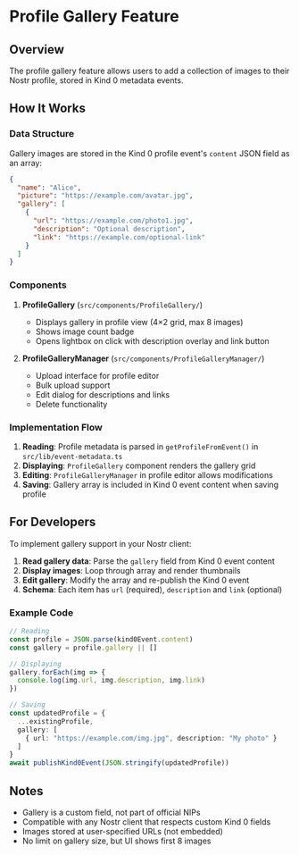 # Profile Gallery Feature

## Overview
The profile gallery feature allows users to add a collection of images to their Nostr profile, stored in Kind 0 metadata events.

## How It Works

### Data Structure
Gallery images are stored in the Kind 0 profile event's `content` JSON field as an array:

```json
{
  "name": "Alice",
  "picture": "https://example.com/avatar.jpg",
  "gallery": [
    {
      "url": "https://example.com/photo1.jpg",
      "description": "Optional description",
      "link": "https://example.com/optional-link"
    }
  ]
}
```

### Components

1. **ProfileGallery** (`src/components/ProfileGallery/`)
   - Displays gallery in profile view (4×2 grid, max 8 images)
   - Shows image count badge
   - Opens lightbox on click with description overlay and link button

2. **ProfileGalleryManager** (`src/components/ProfileGalleryManager/`)
   - Upload interface for profile editor
   - Bulk upload support
   - Edit dialog for descriptions and links
   - Delete functionality

### Implementation Flow

1. **Reading**: Profile metadata is parsed in `getProfileFromEvent()` in `src/lib/event-metadata.ts`
2. **Displaying**: `ProfileGallery` component renders the gallery grid
3. **Editing**: `ProfileGalleryManager` in profile editor allows modifications
4. **Saving**: Gallery array is included in Kind 0 event content when saving profile

## For Developers

To implement gallery support in your Nostr client:

1. **Read gallery data**: Parse the `gallery` field from Kind 0 event content
2. **Display images**: Loop through array and render thumbnails
3. **Edit gallery**: Modify the array and re-publish the Kind 0 event
4. **Schema**: Each item has `url` (required), `description` and `link` (optional)

### Example Code

```typescript
// Reading
const profile = JSON.parse(kind0Event.content)
const gallery = profile.gallery || []

// Displaying
gallery.forEach(img => {
  console.log(img.url, img.description, img.link)
})

// Saving
const updatedProfile = {
  ...existingProfile,
  gallery: [
    { url: "https://example.com/img.jpg", description: "My photo" }
  ]
}
await publishKind0Event(JSON.stringify(updatedProfile))
```

## Notes

- Gallery is a custom field, not part of official NIPs
- Compatible with any Nostr client that respects custom Kind 0 fields
- Images stored at user-specified URLs (not embedded)
- No limit on gallery size, but UI shows first 8 images
